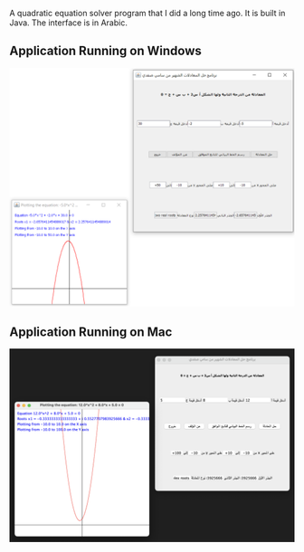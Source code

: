 A quadratic equation solver program that I did a long time ago. It is built in Java. The interface is in Arabic.

## Application Running on Windows
![snapshot](snapshot-windows.png)

## Application Running on Mac
![snapshot](snapshot-mac.png)
